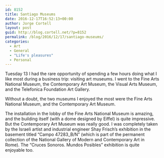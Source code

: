 ```yaml
---
id: 8152
title: Santiago Museums
date: 2016-12-17T16:52:13+00:00
author: Jorge Cortell
layout: post
guid: http://blog.cortell.net/?p=8152
permalink: /blog/2016/12/17/santiago-museums/
categories:
  - Art
  - General
  - "Life's pleasures"
  - Personal
---
```

Tuesday 13 I had the rare opportunity of spending a few hours doing what I like most during a business trip: visiting art museums. I went to the Fine Arts National Museum, the Contemporary Art Museum, the Visual Arts Museum, and the Telefonica Foundation Art Gallery.

Without a doubt, the two museums I enjoyed the most were the Fine Arts National Museum, and the Contemporary Art Museum.

The installation in the lobby of the Fine Arts National Museum is amazing, and the building itself (with a dome designed by Eiffel) is quite impressive. But the Contemporary Art Museum was really good. I was completely taken by the Israeli artist and industrial engineer Shay Frisch’s exhibition in the basement titled “Campo 47283_B/N” (which is part of the permanent collection of the National Gallery of Modern and Contemporary Art in Rome). The “Cruces Sonoros. Mundos Posibles” exhibition is quite enjoyable too.